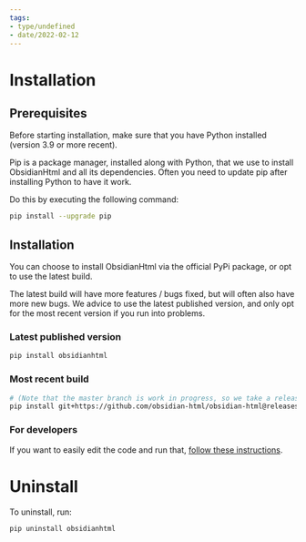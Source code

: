 ```yaml
---
tags:
- type/undefined
- date/2022-02-12
---
```

   
# Installation   
## Prerequisites   
Before starting installation, make sure that you have Python installed (version 3.9 or more recent).   
   
Pip is a package manager, installed along with Python, that we use to install ObsidianHtml and all its dependencies. Often you need to update pip after installing Python to have it work.   
   
Do this by executing the following command:   
``` bash
pip install --upgrade pip
```
   
   
## Installation   
You can choose to install ObsidianHtml via the official PyPi package, or opt to use the latest build.    
   
The latest build will have more features / bugs fixed, but will often also have more new bugs. We advice to use the latest published version, and only opt for the most recent version if you run into problems.    
   
### Latest published version   
``` bash
pip install obsidianhtml
```
   
   
### Most recent build   
``` bash
# (Note that the master branch is work in progress, so we take a release branch)
pip install git+https://github.com/obsidian-html/obsidian-html@releases/0.0.9
```
   
   
### For developers   
If you want to easily edit the code and run that, [follow these instructions](../Instructions/Run%20custom%20code.md).   
   
# Uninstall   
To uninstall, run:   
``` bash
pip uninstall obsidianhtml
```
